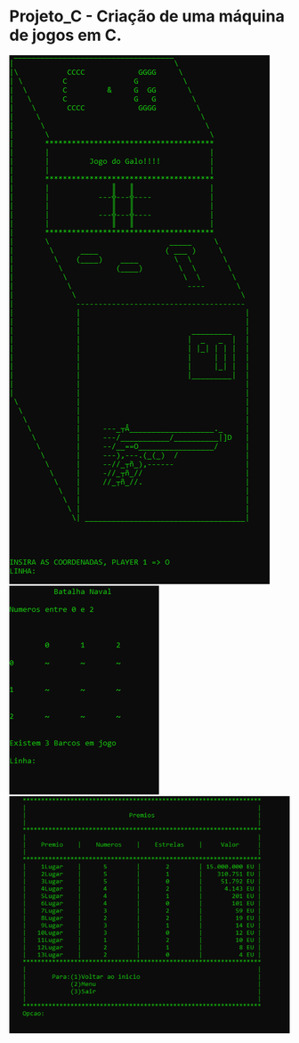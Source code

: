 # Projeto_C - Criação de uma máquina de jogos em C. 

<img src="img1.PNG">
<img src="img2.PNG">
<img src="img3.PNG">
